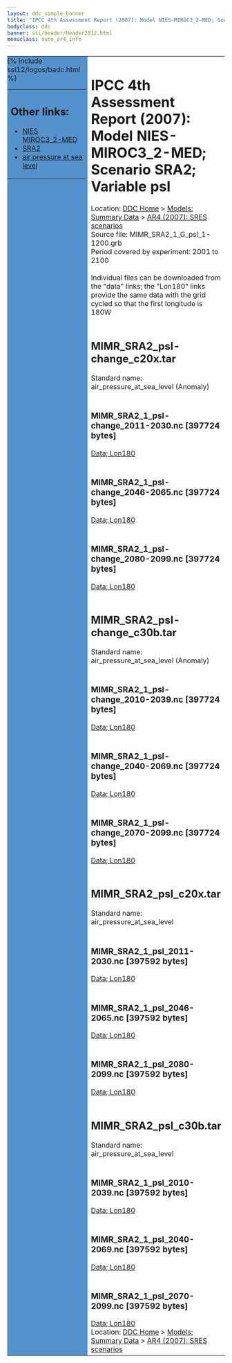 ```yaml
---
layout: ddc_simple_banner
title: "IPCC 4th Assessment Report (2007): Model NIES-MIROC3_2-MED; Scenario SRA2; Variable psl"
bodyclass: ddc
banner: ssi/header/Header2012.html
menuclass: auto_ar4_info
---
```



<table width="100%" border="0" cellspacing="0" cellpadding="0" style="border-collapse: collapse;">
<tr style="margin:0;padding:0;border:0;">
<td style="margin:0;padding:0;border:0;height:1pt;width:150pt;background:#5492CD;" valign="top" >

<div id="lh-col2" class="auto_ar4_info">
<table class="menumain" bgcolor="#5492CD" cellspacing="0" width="100%" border="0">
<tr><td>
<h2> Other links:</h2>
<ul>
<li><a href="/auto/ar4/model-NIES-MIROC3_2-MED.html">NIES<br/>MIROC3_2-MED</a></li>
<li><a href="/auto/ar4/scenario-SRA2.html">SRA2</a></li>
<li><a href="/auto/ar4/var-air_pressure_at_sea_level.html">air pressure at sea<br/> level</a></li>
</ul>
</td></tr>
{% include ssi12/logos/badc.html %}
</table>
</div>
</td>
<td><h1>IPCC 4th Assessment Report (2007): Model NIES-MIROC3_2-MED; Scenario SRA2; Variable psl</h1>

<!-- Breadcrumb1 -->
<div id="breadcrumb1" align="left">
Location: <a href="/index.html">DDC Home</a> > <a href="/sim/gcm_clim/">Models: Summary Data</a>
> <a href="/sim/gcm_clim/SRES_AR4/index.html">AR4 (2007): SRES scenarios</a>
</div>
<!-- End of Breadcrumb1 -->Source file: MIMR_SRA2_1_G_psl_1-1200.grb
<br/>
Period covered by experiment: 2001 to 2100<br/>
<br/>Individual files can be downloaded from the "data" links; the "Lon180" links provide the same data
         with the grid cycled so that the first longitude is 180W<br/>
<br/><h2>MIMR_SRA2_psl-change_c20x.tar</h2>
Standard name: air_pressure_at_sea_level (Anomaly)<br>
<br/><h3>MIMR_SRA2_1_psl-change_2011-2030.nc [397724 bytes]</h3>
<a href="/cgi-bin/downl/ar4_nc/psl/MIMR_SRA2_1_psl-change_2011-2030.nc">Data; </a><a href="/cgi-bin/downl/ar4_nc/psl/MIMR_SRA2_1_psl-change_2011-2030.cyto180.nc"> Lon180</a><br/>
<br/><h3>MIMR_SRA2_1_psl-change_2046-2065.nc [397724 bytes]</h3>
<a href="/cgi-bin/downl/ar4_nc/psl/MIMR_SRA2_1_psl-change_2046-2065.nc">Data; </a><a href="/cgi-bin/downl/ar4_nc/psl/MIMR_SRA2_1_psl-change_2046-2065.cyto180.nc"> Lon180</a><br/>
<br/><h3>MIMR_SRA2_1_psl-change_2080-2099.nc [397724 bytes]</h3>
<a href="/cgi-bin/downl/ar4_nc/psl/MIMR_SRA2_1_psl-change_2080-2099.nc">Data; </a><a href="/cgi-bin/downl/ar4_nc/psl/MIMR_SRA2_1_psl-change_2080-2099.cyto180.nc"> Lon180</a><br/>
<br/><h2>MIMR_SRA2_psl-change_c30b.tar</h2>
Standard name: air_pressure_at_sea_level (Anomaly)<br>
<br/><h3>MIMR_SRA2_1_psl-change_2010-2039.nc [397724 bytes]</h3>
<a href="/cgi-bin/downl/ar4_nc/psl/MIMR_SRA2_1_psl-change_2010-2039.nc">Data; </a><a href="/cgi-bin/downl/ar4_nc/psl/MIMR_SRA2_1_psl-change_2010-2039.cyto180.nc"> Lon180</a><br/>
<br/><h3>MIMR_SRA2_1_psl-change_2040-2069.nc [397724 bytes]</h3>
<a href="/cgi-bin/downl/ar4_nc/psl/MIMR_SRA2_1_psl-change_2040-2069.nc">Data; </a><a href="/cgi-bin/downl/ar4_nc/psl/MIMR_SRA2_1_psl-change_2040-2069.cyto180.nc"> Lon180</a><br/>
<br/><h3>MIMR_SRA2_1_psl-change_2070-2099.nc [397724 bytes]</h3>
<a href="/cgi-bin/downl/ar4_nc/psl/MIMR_SRA2_1_psl-change_2070-2099.nc">Data; </a><a href="/cgi-bin/downl/ar4_nc/psl/MIMR_SRA2_1_psl-change_2070-2099.cyto180.nc"> Lon180</a><br/>
<br/><h2>MIMR_SRA2_psl_c20x.tar</h2>
Standard name: air_pressure_at_sea_level<br>
<br/><h3>MIMR_SRA2_1_psl_2011-2030.nc [397592 bytes]</h3>
<a href="/cgi-bin/downl/ar4_nc/psl/MIMR_SRA2_1_psl_2011-2030.nc">Data; </a><a href="/cgi-bin/downl/ar4_nc/psl/MIMR_SRA2_1_psl_2011-2030.cyto180.nc"> Lon180</a><br/>
<br/><h3>MIMR_SRA2_1_psl_2046-2065.nc [397592 bytes]</h3>
<a href="/cgi-bin/downl/ar4_nc/psl/MIMR_SRA2_1_psl_2046-2065.nc">Data; </a><a href="/cgi-bin/downl/ar4_nc/psl/MIMR_SRA2_1_psl_2046-2065.cyto180.nc"> Lon180</a><br/>
<br/><h3>MIMR_SRA2_1_psl_2080-2099.nc [397592 bytes]</h3>
<a href="/cgi-bin/downl/ar4_nc/psl/MIMR_SRA2_1_psl_2080-2099.nc">Data; </a><a href="/cgi-bin/downl/ar4_nc/psl/MIMR_SRA2_1_psl_2080-2099.cyto180.nc"> Lon180</a><br/>
<br/><h2>MIMR_SRA2_psl_c30b.tar</h2>
Standard name: air_pressure_at_sea_level<br>
<br/><h3>MIMR_SRA2_1_psl_2010-2039.nc [397592 bytes]</h3>
<a href="/cgi-bin/downl/ar4_nc/psl/MIMR_SRA2_1_psl_2010-2039.nc">Data; </a><a href="/cgi-bin/downl/ar4_nc/psl/MIMR_SRA2_1_psl_2010-2039.cyto180.nc"> Lon180</a><br/>
<br/><h3>MIMR_SRA2_1_psl_2040-2069.nc [397592 bytes]</h3>
<a href="/cgi-bin/downl/ar4_nc/psl/MIMR_SRA2_1_psl_2040-2069.nc">Data; </a><a href="/cgi-bin/downl/ar4_nc/psl/MIMR_SRA2_1_psl_2040-2069.cyto180.nc"> Lon180</a><br/>
<br/><h3>MIMR_SRA2_1_psl_2070-2099.nc [397592 bytes]</h3>
<a href="/cgi-bin/downl/ar4_nc/psl/MIMR_SRA2_1_psl_2070-2099.nc">Data; </a><a href="/cgi-bin/downl/ar4_nc/psl/MIMR_SRA2_1_psl_2070-2099.cyto180.nc"> Lon180</a><br/>
<!-- Breadcrumb2 -->
<div id="breadcrumb2" align="left">
Location: <a href="/index.html">DDC Home</a> > <a href="/sim/gcm_clim/">Models: Summary Data</a>
> <a href="/sim/gcm_clim/SRES_AR4/index.html">AR4 (2007): SRES scenarios</a>
</div>
<!-- End of Breadcrumb2 --></td></tr></table>
